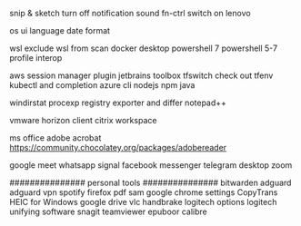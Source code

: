 snip & sketch turn off notification sound
fn-ctrl switch on lenovo

os ui language
date format

wsl
    exclude wsl from scan
docker desktop
powershell 7
powershell 5-7 profile interop

aws session manager plugin
jetbrains toolbox
tfswitch
    check out tfenv
kubectl and completion
azure cli
nodejs
    npm
java

windirstat
procexp
registry exporter and differ
notepad++

vmware horizon client
citrix workspace

ms office
adobe acrobat
    https://community.chocolatey.org/packages/adobereader

google meet
whatsapp
signal
facebook messenger
telegram desktop
zoom

###############
personal tools
###############
bitwarden
adguard
adguard vpn
spotify
firefox
pdf sam
google chrome settings
CopyTrans HEIC for Windows
google drive
vlc
handbrake
logitech options
logitech unifying software
snagit
teamviewer
epuboor
calibre
